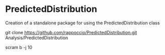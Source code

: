 # PredictedDistribution
Creation of a standalone package for using the PredictedDistribution class

git clone https://github.com/rappoccio/PredictedDistribution.git Analysis/PredictedDistribution

scram b -j 10
